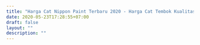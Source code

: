 ```yaml
---
title: "Harga Cat Nippon Paint Terbaru 2020 - Harga Cat Tembok Kualitas Terbaik"
date: 2020-05-23T17:28:55+07:00
draft: false
layout: ""
description: ""
---
```


